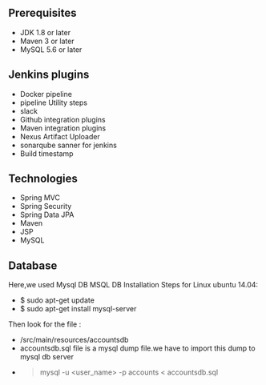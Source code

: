 ## Prerequisites
- JDK 1.8 or later
- Maven 3 or later
- MySQL 5.6 or later

## Jenkins plugins

- Docker pipeline
- pipeline Utility steps
- slack
- Github integration plugins
- Maven integration plugins
- Nexus Artifact Uploader
- sonarqube sanner for jenkins
- Build timestamp


## Technologies 
- Spring MVC
- Spring Security
- Spring Data JPA
- Maven
- JSP
- MySQL
## Database
Here,we used Mysql DB 
MSQL DB Installation Steps for Linux ubuntu 14.04:
- $ sudo apt-get update
- $ sudo apt-get install mysql-server

Then look for the file :
- /src/main/resources/accountsdb
- accountsdb.sql file is a mysql dump file.we have to import this dump to mysql db server
- > mysql -u <user_name> -p accounts < accountsdb.sql


